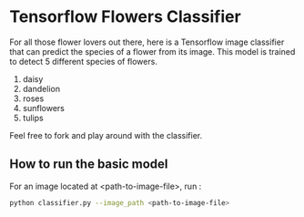 # Tensorflow Flowers Classifier

For all those flower lovers out there, here is a Tensorflow image classifier that can predict the species of a flower from its image. This model is trained to detect 5 different species of flowers.

1. daisy
2. dandelion
3. roses
4. sunflowers
5. tulips

Feel free to fork and play around with the classifier.

## How to run the basic model

For an image located at \<path-to-image-file\>, run :

```sh
python classifier.py --image_path <path-to-image-file>
```
